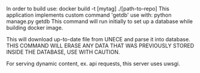 In order to build use: docker build -t [mytag] ./[path-to-repo]
This application implements custom command 'getdb' use with:
python manage.py getdb
This command will run initially to set up a database while building docker image.

This will download up-to-date file from UNECE and parse it into database. THIS COMMAND WILL ERASE ANY DATA THAT WAS PREVIOUSLY STORED INSIDE THE DATABASE, USE WITH CAUTION.

For serving dynamic content, ex. api requests, this server uses uwsgi.
